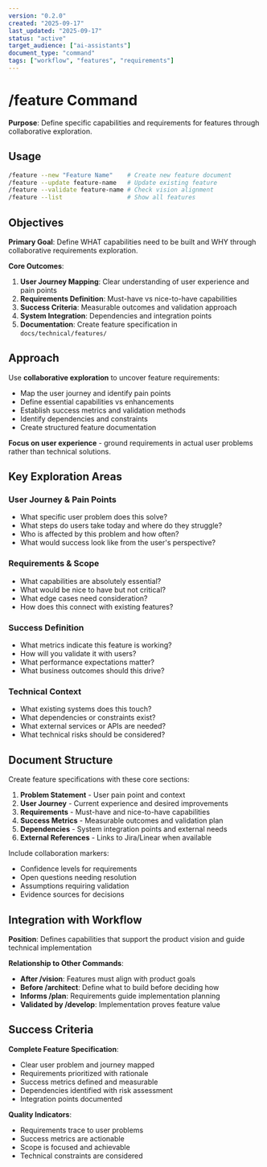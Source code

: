```yaml
---
version: "0.2.0"
created: "2025-09-17"
last_updated: "2025-09-17"
status: "active"
target_audience: ["ai-assistants"]
document_type: "command"
tags: ["workflow", "features", "requirements"]
---
```


# /feature Command

**Purpose**: Define specific capabilities and requirements for features through collaborative exploration.

## Usage

```bash
/feature --new "Feature Name"    # Create new feature document
/feature --update feature-name   # Update existing feature
/feature --validate feature-name # Check vision alignment
/feature --list                  # Show all features
```

## Objectives

**Primary Goal**: Define WHAT capabilities need to be built and WHY through collaborative requirements exploration.

**Core Outcomes**:
1. **User Journey Mapping**: Clear understanding of user experience and pain points
2. **Requirements Definition**: Must-have vs nice-to-have capabilities
3. **Success Criteria**: Measurable outcomes and validation approach
4. **System Integration**: Dependencies and integration points
5. **Documentation**: Create feature specification in `docs/technical/features/`

## Approach

Use **collaborative exploration** to uncover feature requirements:
- Map the user journey and identify pain points
- Define essential capabilities vs enhancements
- Establish success metrics and validation methods
- Identify dependencies and constraints
- Create structured feature documentation

**Focus on user experience** - ground requirements in actual user problems rather than technical solutions.

## Key Exploration Areas

### User Journey & Pain Points
- What specific user problem does this solve?
- What steps do users take today and where do they struggle?
- Who is affected by this problem and how often?
- What would success look like from the user's perspective?

### Requirements & Scope
- What capabilities are absolutely essential?
- What would be nice to have but not critical?
- What edge cases need consideration?
- How does this connect with existing features?

### Success Definition
- What metrics indicate this feature is working?
- How will you validate it with users?
- What performance expectations matter?
- What business outcomes should this drive?

### Technical Context
- What existing systems does this touch?
- What dependencies or constraints exist?
- What external services or APIs are needed?
- What technical risks should be considered?

## Document Structure

Create feature specifications with these core sections:

1. **Problem Statement** - User pain point and context
2. **User Journey** - Current experience and desired improvements
3. **Requirements** - Must-have and nice-to-have capabilities
4. **Success Metrics** - Measurable outcomes and validation plan
5. **Dependencies** - System integration points and external needs
6. **External References** - Links to Jira/Linear when available

Include collaboration markers:
- Confidence levels for requirements
- Open questions needing resolution
- Assumptions requiring validation
- Evidence sources for decisions

## Integration with Workflow

**Position**: Defines capabilities that support the product vision and guide technical implementation

**Relationship to Other Commands**:
- **After /vision**: Features must align with product goals
- **Before /architect**: Define what to build before deciding how
- **Informs /plan**: Requirements guide implementation planning
- **Validated by /develop**: Implementation proves feature value

## Success Criteria

**Complete Feature Specification**:
- Clear user problem and journey mapped
- Requirements prioritized with rationale
- Success metrics defined and measurable
- Dependencies identified with risk assessment
- Integration points documented

**Quality Indicators**:
- Requirements trace to user problems
- Success metrics are actionable
- Scope is focused and achievable
- Technical constraints are considered